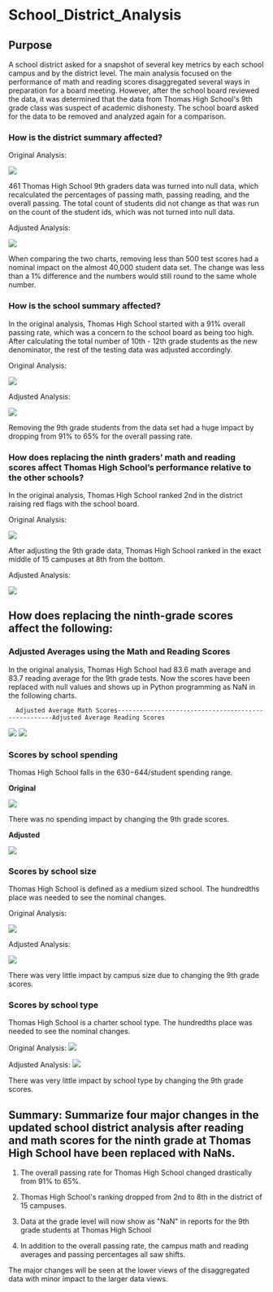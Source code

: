 # School_District_Analysis

## Purpose
A school district asked for a snapshot of several key metrics by each school campus and by the district level.  The main analysis focused on the performance of math and reading scores disaggregated several ways in preparation for a board meeting.  However, after the school board reviewed the data, it was determined that the data from Thomas High School's 9th grade class was suspect of academic dishonesty.  The school board asked for the data to be removed and analyzed again for a comparison.

### How is the district summary affected?
Original Analysis:

![](https://github.com/aem-saidur-rahman/School_District_Analysis/blob/main/Resources/original_dist_sum.png)

 461 Thomas High School 9th graders data was turned into null data, which recalculated the percentages of passing math, passing reading, and the overall passing.  The total count of students did not change as that was run on the count of the student ids, which was not turned into null data. 

Adjusted Analysis:

![](https://github.com/aem-saidur-rahman/School_District_Analysis/blob/main/Resources/adj_dist_sum.png)

When comparing the two charts, removing less than 500 test scores had a nominal impact on the almost 40,000 student data set.  The change was less than a 1% difference and the numbers would still round to the same whole number.  

### How is the school summary affected?

In the original analysis, Thomas High School started with a 91% overall passing rate, which was a concern to the school board as being too high.  After calculating the total number of 10th - 12th grade students as the new denominator, the rest of the testing data was adjusted accordingly.  

Original Analysis:

![](https://github.com/aem-saidur-rahman/School_District_Analysis/blob/main/Resources/org_sch_sum.png)

Adjusted Analysis:

![](https://github.com/aem-saidur-rahman/School_District_Analysis/blob/main/Resources/adj_sch_sum.png)

Removing the 9th grade students from the data set had a huge impact by dropping from 91% to 65% for the overall passing rate. 

### How does replacing the ninth graders’ math and reading scores affect Thomas High School’s performance relative to the other schools?
In the original analysis, Thomas High School ranked 2nd in the district raising red flags with the school board. 

Original Analysis:

![](https://github.com/aem-saidur-rahman/School_District_Analysis/blob/main/Resources/org_ths_9.png)

After adjusting the 9th grade data, Thomas High School ranked in the exact middle of 15 campuses at 8th from the bottom. 

Adjusted Analysis:

![](https://github.com/aem-saidur-rahman/School_District_Analysis/blob/main/Resources/adj_ths_9.png)

## How does replacing the ninth-grade scores affect the following:

### Adjusted Averages using the Math and Reading Scores 

In the original analysis, Thomas High School had 83.6 math average and 83.7 reading average for the 9th grade tests. 
Now the scores have been replaced with null values and shows up in Python programming as NaN in the following charts. 

      Adjusted Average Math Scores----------------------------------------------------Adjusted Average Reading Scores

![](https://github.com/aem-saidur-rahman/School_District_Analysis/blob/main/Resources/adj_math_by_grade.png)      ![](https://github.com/aem-saidur-rahman/School_District_Analysis/blob/main/Resources/adj_read_by_grade.png)

### Scores by school spending

Thomas High School falls in the $630-$644/student spending range.  

**Original**

![](https://github.com/aem-saidur-rahman/School_District_Analysis/blob/main/Resources/org_spend.png)

There was no spending impact by changing the 9th grade scores.

**Adjusted**

![](https://github.com/aem-saidur-rahman/School_District_Analysis/blob/main/Resources/adj_spending.png)

### Scores by school size
Thomas High School is defined as a medium sized school.  The hundredths place was needed to see the nominal changes.

Original Analysis:

![](https://github.com/aem-saidur-rahman/School_District_Analysis/blob/main/Resources/org_size.png)

Adjusted Analysis:

![](https://github.com/aem-saidur-rahman/School_District_Analysis/blob/main/Resources/adj_size.png)

There was very little impact by campus size due to changing the 9th grade scores. 

### Scores by school type

Thomas High School is a charter school type. The hundredths place was needed to see the nominal changes.

Original Analysis:
![](https://github.com/aem-saidur-rahman/School_District_Analysis/blob/main/Resources/org_type.png)

Adjusted Analysis:
![](https://github.com/aem-saidur-rahman/School_District_Analysis/blob/main/Resources/adj_type.png)

There was very little impact by school type by changing the 9th grade scores. 

## Summary: Summarize four major changes in the updated school district analysis after reading and math scores for the ninth grade at Thomas High School have been replaced with NaNs.

1. The overall passing rate for Thomas High School changed drastically from 91% to 65%. 

2. Thomas High School's ranking dropped from 2nd to 8th in the district of 15 campuses. 

3. Data at the grade level will now show as "NaN" in reports for the 9th grade students at Thomas High School  

4. In addition to the overall passing rate, the campus math and reading averages and passing percentages all saw shifts.  

The major changes will be seen at the lower views of the disaggregated data with minor impact to the larger data views.

